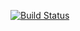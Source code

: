 [![Build Status](https://travis-ci.org/koide3/iridescent.svg?branch=master)](https://travis-ci.org/koide3/iridescent)

